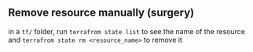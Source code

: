 ## Remove resource manually (surgery)

in a `tf/` folder, run `terrafrom state list` to see the name of the resource and `terrafrom state rm <resource_name>` to remove it
